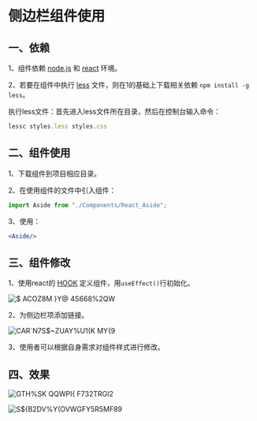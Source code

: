 # 侧边栏组件使用

## 一、依赖

1、组件依赖 [node.js](http://nodejs.cn/learn) 和 [react](https://react.docschina.org/) 环境。

2、若要在组件中执行 [less](https://less.bootcss.com/) 文件，则在1的基础上下载相关依赖 `npm install -g less`。

执行less文件：首先进入less文件所在目录，然后在控制台输入命令：

```js
lessc styles.less styles.css
```

## 二、组件使用

1、下载组件到项目相应目录。

2、在使用组件的文件中引入组件：

```jsx
import Aside from "./Components/React_Aside";
```

3、使用：

```jsx
<Aside/>
```

## 三、组件修改

1、使用react的 [HOOK](https://react.docschina.org/docs/hooks-intro.html) 定义组件，用`useEffect()`行初始化。

![$ ACOZ8M }Y@ 4S668%2QW](https://user-images.githubusercontent.com/84628055/142586379-3c0893e9-b8d0-47b9-96b7-665f24a7eb78.png)

2、为侧边栏项添加链接。

![CAR`N7S$~ZUAY%U1(K MY{9](https://user-images.githubusercontent.com/84628055/142586401-395edfff-3c08-4fab-9070-7b8058f8e4f5.png)

3、使用者可以根据自身需求对组件样式进行修改。

## 四、效果

![GTH%SK QQWPI{ F732TRGI2](https://user-images.githubusercontent.com/84628055/142586434-982ae31a-cfd9-4589-9748-e8c5822eb910.png)

![S${B2DV%Y(OVWGFY5R5MF89](https://user-images.githubusercontent.com/84628055/142586444-81e36955-270f-4fb4-ad4b-0492b84bc425.png)

